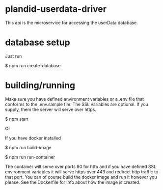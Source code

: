 # plandid-userdata-driver
This api is the microservice for accessing the userData database.

# database setup
Just run

$ npm run create-database

# building/running

Make sure you have defined environment variables or a .env file that conforms to the .env.sample file. 
The SSL variables are optional. If you supply, them the server will serve over https.

$ npm start

Or

If you have docker installed

$ npm run build-image

$ npm run run-container

The container will serve over ports 80 for http and if you have defined SSL environment variables it will serve https over 443 and redirect http traffic to that port.
You can of course build the docker image and run it however you please. See the Dockerfile for info about how the image is created.